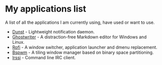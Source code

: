# My applications list
A list of all the applications I am currently using, have used or want to use.

* [Dunst](https://dunst-project.org/) - Lightweight notification daemon. 
* [Ghostwriter](https://wereturtle.github.io/ghostwriter/) - A distraction-free Markdown editor for Windows and Linux.
* [Rofi](https://github.com/davatorium/rofi) - A window switcher, application launcher and dmenu replacement.
* [Bspwm](https://github.com/baskerville/bspwm) - A tiling window manager based on binary space partitioning.
* [Irssi](https://irssi.org) - Command line IRC client.
